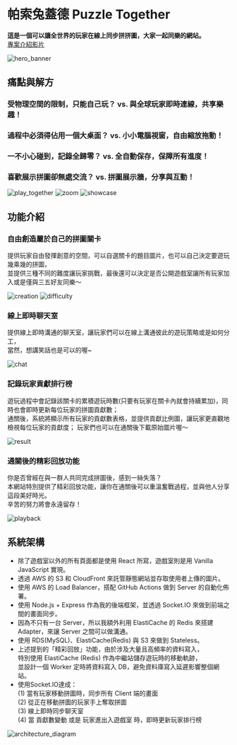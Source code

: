 # 帕索兔蓋德 Puzzle Together
**這是一個可以讓全世界的玩家在線上同步拼拼圖，大家一起同樂的網站。**  
[專案介紹影片](https://drive.google.com/file/d/1oUXLlk7sXJ50qRJbhdo3paEMtO9pfn7C/view)

![hero_banner](https://puzzle-together.e055339.com/hero_banner.gif)


## 痛點與解方  
### 受物理空間的限制，只能自己玩？	vs.	與全球玩家即時連線，共享樂趣！  
### 過程中必須得佔用一個大桌面？	vs.	小小電腦視窗，自由縮放拖動！  
### 一不小心碰到，記錄全歸零？	vs.	全自動保存，保障所有進度！  
### 喜歡展示拼圖卻無處交流？	vs.	拼圖展示牆，分享與互動！

![play_together](https://puzzle-together.e055339.com/play_together.gif)
![zoom](https://puzzle-together.e055339.com/zoom.gif)
![showcase](https://puzzle-together.e055339.com/showcase.png)

## 功能介紹
### 自由創造屬於自己的拼圖關卡
提供玩家自由發揮創意的空間，可以自選關卡的題目圖片，也可以自己決定要遊玩幾乘幾的拼圖，  
並提供三種不同的難度讓玩家挑戰，最後還可以決定是否公開遊戲室讓所有玩家加入或是僅與三五好友同樂～  

![creation](https://puzzle-together.e055339.com/creation.png)
![difficulty](https://puzzle-together.e055339.com/difficulty.png)

### 線上即時聊天室
提供線上即時溝通的聊天室，讓玩家們可以在線上溝通彼此的遊玩策略或是如何分工，  
當然，想講笑話也是可以的喔~  

![chat](https://puzzle-together.e055339.com/chat.gif)  

### 記錄玩家貢獻排行榜
遊玩過程中會記錄該關卡的累積遊玩時數(只要有玩家在關卡內就會持續累加)，同時也會即時更新每位玩家的拼圖貢獻數；  
通關後，系統將顯示所有玩家的貢獻數表格，並提供貢獻比例圖，讓玩家更直觀地檢視每位玩家的貢獻度；
玩家們也可以在通關後下載原始圖片喔～  

![result](https://puzzle-together.e055339.com/result.gif)

### 通關後的精彩回放功能
你是否曾經在與一群人共同完成拼圖後，感到一絲失落？  
本網站特別提供了精彩回放功能，讓你在通關後可以重溫奮戰過程，並與他人分享這段美好時光。  
辛苦的努力將會永遠留存！

![playback](https://puzzle-together.e055339.com/playback.gif)

## 系統架構
- 除了遊戲室以外的所有頁面都是使用 React 所寫，遊戲室則是用 Vanilla JavaScript 實現。
- 透過 AWS 的 S3 和 CloudFront 來託管靜態網站並存取使用者上傳的圖片。
- 使用 AWS 的 Load Balancer，搭配 GitHub Actions 做到 Server 的自動化佈署。
- 使用 Node.js + Express 作為我的後端框架，並透過 Socket.IO 來做到前端之間的畫面同步。
- 因為不只有一台 Server，所以我額外利用 ElastiCache 的 Redis 來搭建 Adapter，來讓 Server 之間可以做溝通。
- 使用 RDS(MySQL)、ElastiCache(Redis) 與 S3 來做到 Stateless。
- 上述提到的「精彩回放」功能，由於涉及大量且高頻率的資料寫入，  
  特別使用 ElastiCache (Redis) 作為中繼站儲存遊玩時的移動軌跡，  
  並設計一個 Worker 定時將資料寫入 DB，避免資料庫寫入延遲影響整個網站。
- 使用Socket.IO達成：  
  (1) 當有玩家移動拼圖時，同步所有 Client 端的畫面  
  (2) 從正在移動拼圖的玩家手上奪取拼圖  
  (3) 線上即時同步聊天室  
  (4) 當 貢獻數變動 或是 玩家進出入遊戲室 時，即時更新玩家排行榜

![architecture_diagram](https://puzzle-together.e055339.com/puzzle_together_architecture_diagram.png)
